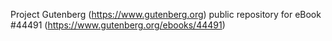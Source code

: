 Project Gutenberg (https://www.gutenberg.org) public repository for eBook #44491 (https://www.gutenberg.org/ebooks/44491)
